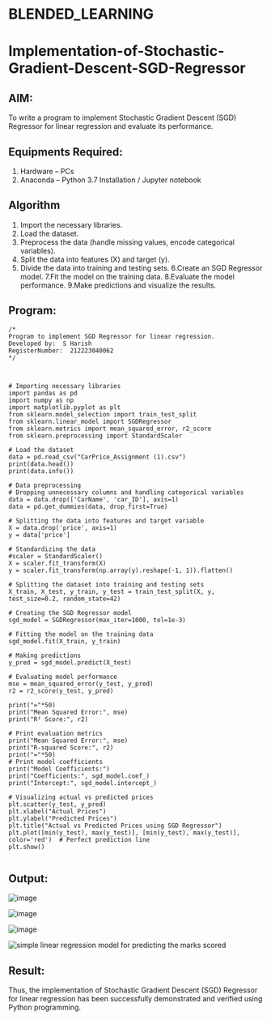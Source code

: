 # BLENDED_LEARNING
# Implementation-of-Stochastic-Gradient-Descent-SGD-Regressor

## AIM:
To write a program to implement Stochastic Gradient Descent (SGD) Regressor for linear regression and evaluate its performance.

## Equipments Required:
1. Hardware – PCs
2. Anaconda – Python 3.7 Installation / Jupyter notebook

## Algorithm
1. Import the necessary libraries.
2. Load the dataset.
3. Preprocess the data (handle missing values, encode categorical variables).
4. Split the data into features (X) and target (y).
5. Divide the data into training and testing sets.
6.Create an SGD Regressor model.
7.Fit the model on the training data.
8.Evaluate the model performance.
9.Make predictions and visualize the results.


## Program:
```
/*
Program to implement SGD Regressor for linear regression.
Developed by:  S Harish
RegisterNumber:  212223040062
*/



# Importing necessary libraries
import pandas as pd
import numpy as np
import matplotlib.pyplot as plt
from sklearn.model_selection import train_test_split
from sklearn.linear_model import SGDRegressor
from sklearn.metrics import mean_squared_error, r2_score
from sklearn.preprocessing import StandardScaler

# Load the dataset
data = pd.read_csv("CarPrice_Assignment (1).csv")
print(data.head())
print(data.info())

# Data preprocessing
# Dropping unnecessary columns and handling categorical variables
data = data.drop(['CarName', 'car_ID'], axis=1)
data = pd.get_dummies(data, drop_first=True)

# Splitting the data into features and target variable
X = data.drop('price', axis=1)
y = data['price']

# Standardizing the data
#scaler = StandardScaler()
X = scaler.fit_transform(X)
y = scaler.fit_transform(np.array(y).reshape(-1, 1)).flatten()

# Splitting the dataset into training and testing sets
X_train, X_test, y_train, y_test = train_test_split(X, y, test_size=0.2, random_state=42)

# Creating the SGD Regressor model
sgd_model = SGDRegressor(max_iter=1000, tol=1e-3)

# Fitting the model on the training data
sgd_model.fit(X_train, y_train)

# Making predictions
y_pred = sgd_model.predict(X_test)

# Evaluating model performance
mse = mean_squared_error(y_test, y_pred)
r2 = r2_score(y_test, y_pred)

print("="*50)
print("Mean Squared Error:", mse)
print("R² Score:", r2)

# Print evaluation metrics
print("Mean Squared Error:", mse)
print("R-squared Score:", r2)
print("="*50)
# Print model coefficients
print("Model Coefficients:")
print("Coefficients:", sgd_model.coef_)
print("Intercept:", sgd_model.intercept_)

# Visualizing actual vs predicted prices
plt.scatter(y_test, y_pred)
plt.xlabel("Actual Prices")
plt.ylabel("Predicted Prices")
plt.title("Actual vs Predicted Prices using SGD Regressor")
plt.plot([min(y_test), max(y_test)], [min(y_test), max(y_test)], color='red')  # Perfect prediction line
plt.show()


```

## Output:

![image](https://github.com/user-attachments/assets/58135139-70c7-4b5d-a5d1-033b53d1bfbe)

![image](https://github.com/user-attachments/assets/c2dbc3a9-2062-4dcb-bd2b-8df7b74dbe6a)


![image](https://github.com/user-attachments/assets/47193d22-5bc3-449f-8ed9-42bd2383275a)
















![simple linear regression model for predicting the marks scored](sam.png)


## Result:
Thus, the implementation of Stochastic Gradient Descent (SGD) Regressor for linear regression has been successfully demonstrated and verified using Python programming.
